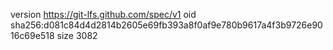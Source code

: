 version https://git-lfs.github.com/spec/v1
oid sha256:d081c84d4d2814b2605e69fb393a8f0af9e780b9617a4f3b9726e9016c69e518
size 3082
